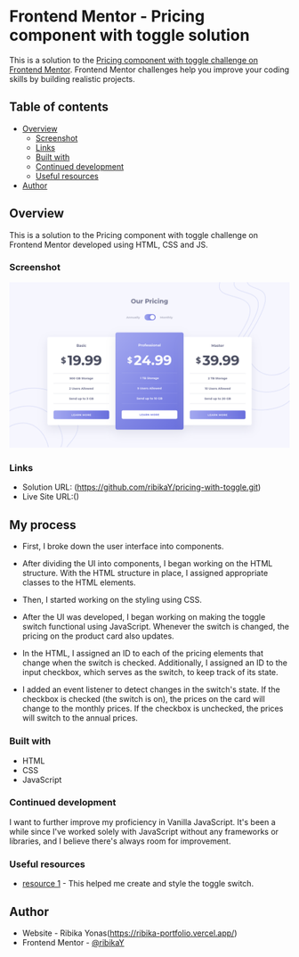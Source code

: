 # Frontend Mentor - Pricing component with toggle solution

This is a solution to the [Pricing component with toggle challenge on Frontend Mentor](https://www.frontendmentor.io/challenges/pricing-component-with-toggle-8vPwRMIC). Frontend Mentor challenges help you improve your coding skills by building realistic projects. 

## Table of contents

- [Overview](#overview)
  - [Screenshot](#screenshot)
  - [Links](#links)
  - [Built with](#built-with)
  - [Continued development](#continued-development)
  - [Useful resources](#useful-resources)
- [Author](#author)


## Overview
This is a solution to the Pricing component with toggle challenge on Frontend Mentor developed using HTML, CSS and JS.

### Screenshot

![](./public/images/desktop-preview.png)


### Links

- Solution URL: (https://github.com/ribikaY/pricing-with-toggle.git)
- Live Site URL:()

## My process

- First, I broke down the user interface into components. 

- After dividing the UI into components, I began working on the HTML structure. With the HTML structure in place, I assigned appropriate classes to the HTML elements.

- Then, I started working on the styling using CSS.

- After the UI was developed, I began working on making the toggle switch functional using JavaScript. Whenever the switch is changed, the pricing on the product card also updates.

- In the HTML, I assigned an ID to each of the pricing elements that change when the switch is checked. Additionally, I assigned an ID to the input checkbox, which serves as the switch, to keep track of its state.

- I added an event listener to detect changes in the switch's state. If the checkbox is checked (the switch is on), the prices on the card will change to the monthly prices. If the checkbox is unchecked, the prices will switch to the annual prices.

### Built with

- HTML
- CSS 
- JavaScript

### Continued development

I want to further improve my proficiency in Vanilla JavaScript. It's been a while since I've worked solely with JavaScript without any frameworks or libraries, and I believe there's always room for improvement.

### Useful resources

- [resource 1](https://www.w3schools.com/howto/howto_css_switch.asp) - This helped me create and style the toggle switch.


## Author

- Website - Ribika Yonas(https://ribika-portfolio.vercel.app/)
- Frontend Mentor - [@ribikaY](https://www.frontendmentor.io/profile/ribikaY)
